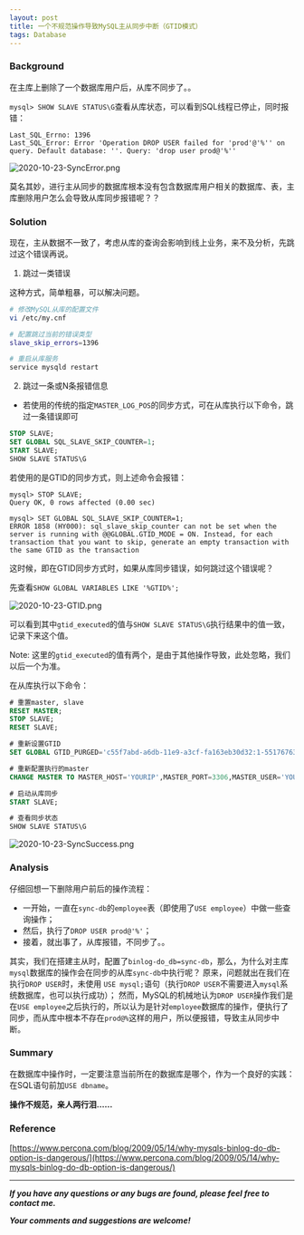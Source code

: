```yaml
---
layout: post
title: 一个不规范操作导致MySQL主从同步中断（GTID模式）
tags: Database
---
```


### Background

在主库上删除了一个数据库用户后，从库不同步了。。

`mysql> SHOW SLAVE STATUS\G`查看从库状态，可以看到SQL线程已停止，同时报错：

	Last_SQL_Errno: 1396
	Last_SQL_Error: Error 'Operation DROP USER failed for 'prod'@'%'' on query. Default database: ''. Query: 'drop user prod@'%''

![2020-10-23-SyncError.png](https://github.com/heartsuit/heartsuit.github.io/raw/master/pictures/2020-10-23-SyncError.png)

莫名其妙，进行主从同步的数据库根本没有包含数据库用户相关的数据库、表，主库删除用户怎么会导致从库同步报错呢？？

### Solution

现在，主从数据不一致了，考虑从库的查询会影响到线上业务，来不及分析，先跳过这个错误再说。

1. 跳过一类错误

这种方式，简单粗暴，可以解决问题。

```bash
# 修改MySQL从库的配置文件
vi /etc/my.cnf 

# 配置跳过当前的错误类型
slave_skip_errors=1396

# 重启从库服务
service mysqld restart
```

2. 跳过一条或N条报错信息

- 若使用的传统的指定`MASTER_LOG_POS`的同步方式，可在从库执行以下命令，跳过一条错误即可

```sql
STOP SLAVE;
SET GLOBAL SQL_SLAVE_SKIP_COUNTER=1;
START SLAVE;
SHOW SLAVE STATUS\G
```

若使用的是GTID的同步方式，则上述命令会报错：

	mysql> STOP SLAVE;
	Query OK, 0 rows affected (0.00 sec)

	mysql> SET GLOBAL SQL_SLAVE_SKIP_COUNTER=1;
	ERROR 1858 (HY000): sql_slave_skip_counter can not be set when the server is running with @@GLOBAL.GTID_MODE = ON. Instead, for each transaction that you want to skip, generate an empty transaction with the same GTID as the transaction

这时候，即在GTID同步方式时，如果从库同步错误，如何跳过这个错误呢？

先查看`SHOW GLOBAL VARIABLES LIKE '%GTID%';`

![2020-10-23-GTID.png](https://github.com/heartsuit/heartsuit.github.io/raw/master/pictures/2020-10-23-GTID.png)

可以看到其中`gtid_executed`的值与`SHOW SLAVE STATUS\G`执行结果中的值一致，记录下来这个值。

Note: 这里的`gtid_executed`的值有两个，是由于其他操作导致，此处忽略，我们以后一个为准。

在从库执行以下命令：

```sql
# 重置master, slave
RESET MASTER;
STOP SLAVE;
RESET SLAVE;

# 重新设置GTID
SET GLOBAL GTID_PURGED='c55f7abd-a6db-11e9-a3cf-fa163eb30d32:1-55176763'; # 这里的值为前面记录的`gtid_executed`的值加1。

# 重新配置执行的master
CHANGE MASTER TO MASTER_HOST='YOURIP',MASTER_PORT=3306,MASTER_USER='YOURNAME',MASTER_PASSWORD='YOURPASSWORD',MASTER_AUTO_POSITION = 1;

# 启动从库同步
START SLAVE;

# 查看同步状态
SHOW SLAVE STATUS\G
```

![2020-10-23-SyncSuccess.png](https://github.com/heartsuit/heartsuit.github.io/raw/master/pictures/2020-10-23-SyncSuccess.png)

### Analysis

仔细回想一下删除用户前后的操作流程：
- 一开始，一直在`sync-db`的`employee`表（即使用了`USE employee`）中做一些查询操作；
- 然后，执行了`DROP USER prod@'%'`；
- 接着，就出事了，从库报错，不同步了。。

其实，我们在搭建主从时，配置了`binlog-do_db=sync-db`，那么，为什么对主库`mysql`数据库的操作会在同步的从库`sync-db`中执行呢？
原来，问题就出在我们在执行`DROP USER`时，未使用 `USE mysql;`语句（执行`DROP USER`不需要进入`mysql`系统数据库，也可以执行成功）；
然而，MySQL的机械地认为`DROP USER`操作我们是在`USE employee`之后执行的，所以认为是针对`employee`数据库的操作，便执行了同步，而从库中根本不存在`prod@%`这样的用户，所以便报错，导致主从同步中断。

### Summary

在数据库中操作时，一定要注意当前所在的数据库是哪个，作为一个良好的实践：在SQL语句前加`USE dbname`。

**操作不规范，亲人两行泪……**

### Reference

[https://www.percona.com/blog/2009/05/14/why-mysqls-binlog-do-db-option-is-dangerous/](https://www.percona.com/blog/2009/05/14/why-mysqls-binlog-do-db-option-is-dangerous/)

---

***If you have any questions or any bugs are found, please feel free to contact me.***

***Your comments and suggestions are welcome!***
